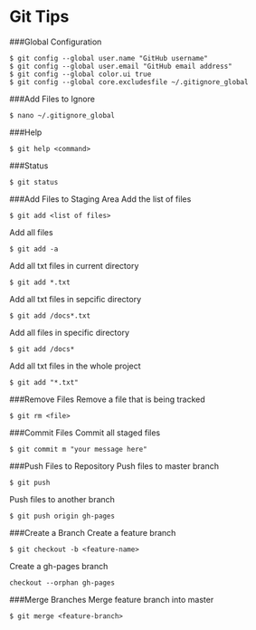 Git Tips
========

###Global Configuration
```git
$ git config --global user.name "GitHub username"
$ git config --global user.email "GitHub email address"
$ git config --global color.ui true
$ git config --global core.excludesfile ~/.gitignore_global
```

###Add Files to Ignore
```git
$ nano ~/.gitignore_global
```

###Help
```git
$ git help <command>
```

###Status
```git
$ git status
```

###Add Files to Staging Area
Add the list of files
```git
$ git add <list of files>
```

Add all files
```git
$ git add -a
```

Add all txt files in current directory
```git
$ git add *.txt
```

Add all txt files in sepcific directory
```git
$ git add /docs*.txt
```

Add all files in specific directory
```git
$ git add /docs*
```

Add all txt files in the whole project
```git
$ git add "*.txt"
```

###Remove Files
Remove a file that is being tracked
```git
$ git rm <file>
```

###Commit Files
Commit all staged files
```git
$ git commit m "your message here"
```

###Push Files to Repository
Push files to master branch
```git
$ git push
```

Push files to another branch
```git
$ git push origin gh-pages
```

###Create a Branch
Create a feature branch
```git
$ git checkout -b <feature-name>
```

Create a gh-pages branch
```git
checkout --orphan gh-pages
```

###Merge Branches
Merge feature branch into master
```git
$ git merge <feature-branch>
```

